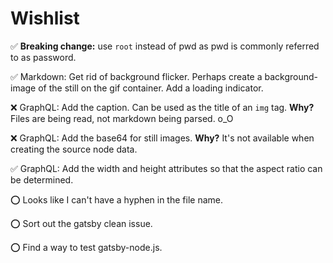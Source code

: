 # Wishlist

✅ **Breaking change:** use `root` instead of pwd as pwd is commonly referred to as password.

✅ Markdown: Get rid of background flicker. Perhaps create a background-image of the still on the gif container. Add a loading indicator.

❌ GraphQL: Add the caption. Can be used as the title of an `img` tag. **Why?** Files are being read, not markdown being parsed. o_O

❌ GraphQL: Add the base64 for still images. **Why?** It's not available when creating the source node data.

✅ GraphQL: Add the width and height attributes so that the aspect ratio can be determined.

⭕ Looks like I can't have a hyphen in the file name.

⭕ Sort out the gatsby clean issue.

⭕ Find a way to test gatsby-node.js.
